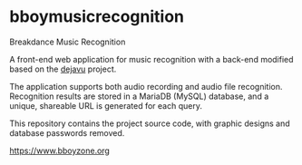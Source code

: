 # bboymusicrecognition
Breakdance Music Recognition 

A front-end web application for music recognition with a back-end modified based on the <a href="https://github.com/worldveil/dejavu">dejavu</a> project.

The application supports both audio recording and audio file recognition. Recognition results are stored in a MariaDB (MySQL) database, and a unique, shareable URL is generated for each query.

This repository contains the project source code, with graphic designs and database passwords removed.

https://www.bboyzone.org
